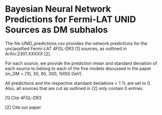 # Bayesian Neural Network Predictions for Fermi-LAT UNID Sources as DM subhalos

The file UNID_predictions.csv provides the network predictions for the unclassified Fermi-LAT 4FGL-DR3 [1] sources, as outlined in ArXiv:2301.XXXXX [2]. 


For each source, we provide the prediction mean and standard deviation of each source to belong to each of the five models discussed in the paper (m_DM = [10, 30, 80, 300, 1000] GeV). 

All predictions and the respective standard deviations < 1 % are set to 0. Also, all sources that are cut as outlined in [2] only contain 0 entries. 


[1] Cite 4FGL-DR3

[2] Cite our paper
